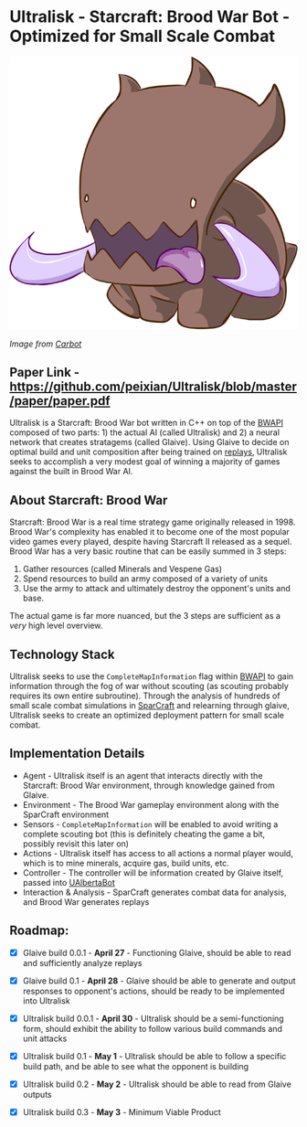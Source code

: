 # Ultralisk - Starcraft: Brood War Bot - Optimized for Small Scale Combat
![Ultralisk](ultralisk.png)

*Image from [Carbot][Carbot]*

## Paper Link - https://github.com/peixian/Ultralisk/blob/master/paper/paper.pdf


Ultralisk is a Starcraft: Brood War bot written in C++ on top of the [BWAPI][BWAPI] composed of two parts: 1) the actual AI (called Ultralisk) and 2) a neural network that creates stratagems (called Glaive). Using Glaive to decide on optimal build and unit composition after being trained on [replays][replays], Ultralisk seeks to accomplish a very modest goal of winning a majority of games against the built in Brood War AI. 


About Starcraft: Brood War
-----
Starcraft: Brood War is a real time strategy game originally released in 1998. Brood War's complexity has enabled it to become one of the most popular video games every played, despite having Starcraft II released as a sequel. Brood War has a very basic routine that can be easily summed in 3 steps:

1. Gather resources (called Minerals and Vespene Gas)
2. Spend resources to build an army composed of a variety of units
3. Use the army to attack and ultimately destroy the opponent's units and base.

The actual game is far more nuanced, but the 3 steps are sufficient as a *very* high level overview. 

Technology Stack
------
Ultralisk seeks to use the `CompleteMapInformation` flag within [BWAPI][BWAPI] to gain information through the fog of war without scouting (as scouting probably requires its own entire subroutine). Through the analysis of hundreds of small scale combat simulations in [SparCraft][SparCraft] and relearning through glaive, Ultralisk seeks to create an optimized deployment pattern for small scale combat. 


Implementation Details
-----
- Agent - Ultralisk itself is an agent that interacts directly with the Starcraft: Brood War environment, through knowledge gained from Glaive.
- Environment - The Brood War gameplay environment along with the SparCraft environment
- Sensors - `CompleteMapInformation` will be enabled to avoid writing a complete scouting bot (this is definitely cheating the game a bit, possibly revisit this later on)
- Actions - Ultralisk itself has access to all actions a normal player would, which is to mine minerals, acquire gas, build units, etc. 
- Controller - The controller will be information created by Glaive itself, passed into [UAlbertaBot][UAlbertaBot]
- Interaction & Analysis - SparCraft generates combat data for analysis, and Brood War generates replays


Roadmap:
---
- [x] Glaive build 0.0.1 - **April 27** - Functioning Glaive, should be able to read and sufficiently analyze replays
- [x] Glaive build 0.1 - **April 28** - Glaive should be able to generate and output responses to opponent's actions, should be ready to be implemented into Ultralisk
- [x] Ultralisk build 0.0.1 - **April 30** - Ultralisk should be a semi-functioning form, should exhibit the ability to follow various build commands and unit attacks
- [x] Ultralisk build 0.1 - **May 1** - Ultralisk should be able to follow a specific build path, and be able to see what the opponent is building
- [x] Ultralisk build 0.2 - **May 2** - Ultralisk should be able to read from Glaive outputs
- [x] Ultralisk build 0.3 - **May 3** - Minimum Viable Product


[UAlbertaBot]: https://github.com/davechurchill/ualbertabot
[BWAPI]: https://github.com/bwapi/bwapi
[replays]: http://www.starcraftai.com/wiki/StarCraft_Brood_War_Data_Mining
[scikit]: http://scikit-learn.org/stable/
[FANN]: http://leenissen.dk/fann/wp/
[Carbot]: http://carbotstarcrafts.tumblr.com/
[SparCraft]: https://github.com/davechurchill/ualbertabot/wiki/SparCraft-Home
